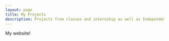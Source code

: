 ```yaml
---
layout: page
title: My Projects 
description: Projects from classes and internship as well as Independent work. 
---
```


My website!
